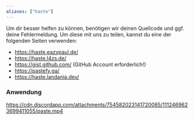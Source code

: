 ```yaml
---
aliases: ["haste"]
---
```


Um dir besser helfen zu können, benötigen wir deinen Quellcode und ggf. deine Fehlermeldung. Um diese mit uns zu teilen, kannst du eine der folgenden Seiten verwenden:
- <https://haste.eazypaul.de/>
- <https://haste.l4zs.de/>
- <https://gist.github.com/> (GitHub Account erforderlich!)
- <https://pastefy.ga/>
- <https://haste.landania.dev/>

### Anwendung
https://cdn.discordapp.com/attachments/754582023141720085/1112469623699411055/paste.mp4

